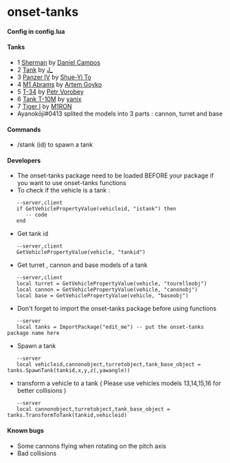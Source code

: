 # onset-tanks

#### Config in config.lua
#### Tanks
* 1 [Sherman](https://sketchfab.com/3d-models/sherman-00ec6397c1634430a828c22101abfad5) by [Daniel Campos](https://sketchfab.com/danielpinhocampos)
* 2 [Tank](https://sketchfab.com/3d-models/tank-a16de8a3c888482e9c49ccf8cb9896e1) by [J_](https://sketchfab.com/moha1)
* 3 [Panzer IV](https://sketchfab.com/3d-models/panzer-iv-medium-tank-toshueyi-14c74d148326448c8edb5fee81be3894) by [Shue-Yi To](https://sketchfab.com/Toshueyi)
* 4 [M1 Abrams](https://sketchfab.com/3d-models/m1-abrams-2577a4eccbc74b2da6dba5bfd09b7511) by [Artem Goyko](https://sketchfab.com/Artem.Goyko)
* 5 [Т-34](https://sketchfab.com/3d-models/-34-8782ae511c5d40d087c520d5a150e427) by [Petr Vorobey](https://sketchfab.com/vorobey.petr)
* 6 [Tank T-10M](https://sketchfab.com/3d-models/tank-t-10m-9aeda33a945c42f0bdebe3d1ef91da06) by [yanix](https://sketchfab.com/yanix)
* 7 [Tiger I](https://sketchfab.com/3d-models/tiger-i-pzkpfw-vi-ausf-e-5dde7ae017584613a823784f744935fc) by [M1RON](https://sketchfab.com/M1RON)
* Ayanokōji#0413 splited the models into 3 parts : cannon, turret and base
#### Commands
* /stank (id) to spawn a tank
#### Developers
* The onset-tanks package need to be loaded BEFORE your package if you want to use onset-tanks functions
* To check if the vehicle is a tank :
```
   --server,client
   if GetVehiclePropertyValue(vehicleid, "istank") then
      -- code
   end
```
* Get tank id
```
   --server,client
   GetVehiclePropertyValue(vehicle, "tankid")
```
* Get turret , cannon and base models of a tank
```
   --server,client
   local turret = GetVehiclePropertyValue(vehicle, "tourelleobj")
   local cannon = GetVehiclePropertyValue(vehicle, "canonobj")
   local base = GetVehiclePropertyValue(vehicle, "baseobj")
```
* Don't forget to import the onset-tanks package before using functions
```
   --server
   local tanks = ImportPackage("edit_me") -- put the onset-tanks package name here
```
* Spawn a tank
```
   --server
   local vehicleid,cannonobject,turretobject,tank_base_object = tanks.SpawnTank(tankid,x,y,z(,yawangle))
```
* transform a vehicle to a tank ( Please use vehicles models 13,14,15,16 for better collisions )
```
   --server
   local cannonobject,turretobject,tank_base_object = tanks.TransformToTank(tankid,vehicleid)
```
#### Known bugs
* Some cannons flying when rotating on the pitch axis
* Bad collisions